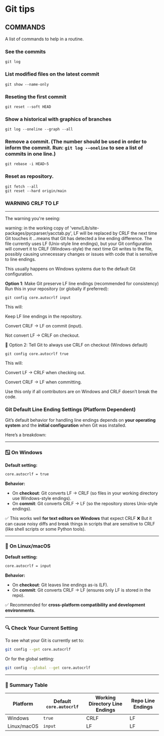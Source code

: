 # Git tips

## COMMANDS

A list of commands to help in a routine.

### See the commits
```
git log
```
### List modified files on the latest commit
```
git show --name-only
```
### Reseting the first commit 
```
git reset --soft HEAD 
```
### Show a historical with graphics of branches
```
git log --oneline --graph --all
```
### Remove a commit. (The number should be used in order to inform the commit. Run: `git log --oneline` to see a list of commits in one line.)
```
git rebase -i HEAD~5
```
### Reset as repository.
```
git fetch --all
git reset --hard origin/main
```

### WARNING CRLF TO LF
---

The warning you're seeing:

warning: in the working copy of 'venv/Lib/site-packages/pycparser/yacctab.py', LF will be replaced by CRLF the next time Git touches it
...means that Git has detected a line ending difference. The file currently uses LF (Unix-style line endings), but your Git configuration will convert it to CRLF (Windows-style) the next time Git writes to the file, possibly causing unnecessary changes or issues with code that is sensitive to line endings.

This usually happens on Windows systems due to the default Git configuration.

**Option 1**: Make Git preserve LF line endings (recommended for consistency)
Run this in your repository (or globally if preferred):

```
git config core.autocrlf input
```

This will:

Keep LF line endings in the repository.

Convert CRLF → LF on commit (input).

Not convert LF → CRLF on checkout.

🔧 Option 2: Tell Git to always use CRLF on checkout (Windows default)

```
git config core.autocrlf true
```
This will:

Convert LF → CRLF when checking out.

Convert CRLF → LF when committing.

Use this only if all contributors are on Windows and CRLF doesn’t break the code.

### Git Default Line Ending Settings (Platform Dependent)

Git’s default behavior for handling line endings depends on **your operating system** and the **initial configuration** when Git was installed.

Here’s a breakdown:

---

### 🪟 **On Windows**

**Default setting:**

```bash
core.autocrlf = true
```

**Behavior:**

* On **checkout**: Git converts LF → CRLF (so files in your working directory use Windows-style endings).
* On **commit**: Git converts CRLF → LF (so the repository stores Unix-style endings).

✅ This works well **for text editors on Windows** that expect CRLF
❌ But it can cause noisy diffs and break things in scripts that are sensitive to CRLF (like shell scripts or some Python tools).

---

### 🐧 **On Linux/macOS**

**Default setting:**

```bash
core.autocrlf = input
```

**Behavior:**

* On **checkout**: Git leaves line endings as-is (LF).
* On **commit**: Git converts CRLF → LF (ensures only LF is stored in the repo).

✅ Recommended for **cross-platform compatibility and development environments**.

---

### 🔍 Check Your Current Setting

To see what your Git is currently set to:

```bash
git config --get core.autocrlf
```

Or for the global setting:

```bash
git config --global --get core.autocrlf
```

---

### 📌 Summary Table

| Platform    | Default `core.autocrlf` | Working Directory Line Endings | Repo Line Endings |
| ----------- | ----------------------- | ------------------------------ | ----------------- |
| Windows     | `true`                  | CRLF                           | LF                |
| Linux/macOS | `input`                 | LF                             | LF                |


